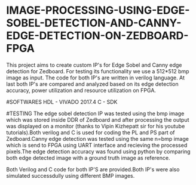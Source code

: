 # IMAGE-PROCESSING-USING-EDGE-SOBEL-DETECTION-AND-CANNY-EDGE-DETECTION-ON-ZEDBOARD-FPGA
This project aims to create custom IP's for Edge Sobel and Canny edge detection for Zedboard. For testing its functionality we use a 512*512 bmp image as input. The code for both IP's are written in verilog language. At last both IP's are compared and analyzed based on its edge detection accuracy, power utilization and resource utilization on FPGA.

#SOFTWARES
HDL - VIVADO 2017.4
C - SDK

#TESTING
The edge sobel detection IP was tested using the bmp image which was stored inside DDR of Zedboard and after processing the output was displayed on a monitor (thanks to Vipin Kizhepatt sir for his youtube tutorials).Both verilog and C is used for coding the PL and PS part of Zedboard.Canny edge detection was tested using the same n=bmp image which is send to FPGA using UART interface and recieving the processed pixels.The edge detection accuracy was found using python by comparing both edge detected image with a ground truth image as reference.

Both Verilog and C code for both IP'S are provided.Both IP's were also simulated successdully using different BMP images. 
